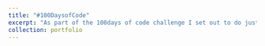 ```yaml
---
title: "#100DaysofCode"
excerpt: "As part of the 100days of code challenge I set out to do just that. Complete a 100 projects. Not neccesarily within the 100 days, but for the year 2020. [Read more..](/portfolio/2020-06-23-hundred-days/) or [Visit the site](https://arcadecodes.github.io/projects_landing_page/)<br> <br><img src='/images/2020-06-23-hundred-days/interactive.gif' style='max-width: 500px;' height='300'/><br>"
collection: portfolio
---
```

